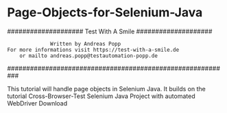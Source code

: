# Page-Objects-for-Selenium-Java

#################### Test With A Smile ####################

                  Written by Andreas Popp
    For more informations visit https://test-with-a-smile.de  
        or mailto andreas.popp@testautomation-popp.de
        
###########################################################

This tutorial will handle page objects in Selenium Java. It builds on the tutorial Cross-Browser-Test Selenium Java Project with automated WebDriver Download
